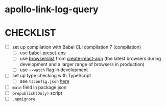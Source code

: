 # apollo-link-log-query

# CHECKLIST
- [ ] set up compilation with Babel CLI compilation 7 (compilation)
    - [ ] use [babel-preset-env](https://babeljs.io/docs/en/babel-preset-env/)
    - [ ] use [browserslist](https://babeljs.io/docs/en/babel-preset-env/#browserslist-integration) from [create-react-app](https://github.com/facebook/create-react-app/blob/96ba7bddc1600d6f5dac9da2418ee69793c22eca/packages/react-scripts/package.json#L82-L94) (the latest browsers during development and a larger range of browsers in production)
    - [ ] use `--watch` flag in development
- [ ] set up type checking with TypeScript
    - [ ] see `tsconfig.json` [here](https://blogs.msdn.microsoft.com/typescript/2018/08/27/typescript-and-babel-7/#)
- [ ] `main` field in package.json
- [ ] `prepublish(Only)` script
- [ ] `.npmignore`